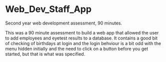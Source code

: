 # Web_Dev_Staff_App
Second year web development assessment, 90 minutes.

This was a 90 minute assessment to build a web app that allowed the user to add employees and eyetest results to a database.
It contains a good bit of checking of birthdays at login and the login behviour is a bit odd with the menu hidden initially 
and the need to click on a button before you get started, but that is what was specified.
